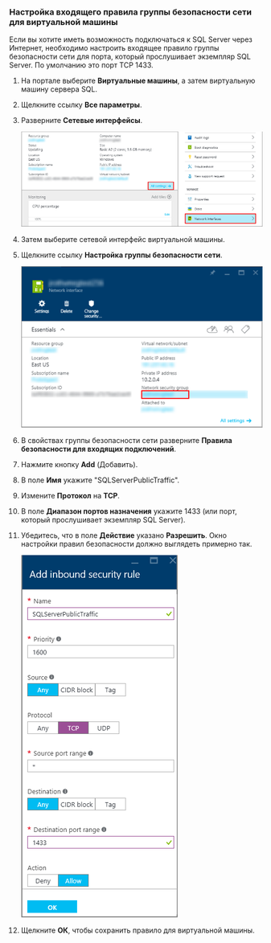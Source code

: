 ### Настройка входящего правила группы безопасности сети для виртуальной машины

Если вы хотите иметь возможность подключаться к SQL Server через Интернет, необходимо настроить входящее правило группы безопасности сети для порта, который прослушивает экземпляр SQL Server. По умолчанию это порт TCP 1433.

1. На портале выберите **Виртуальные машины**, а затем виртуальную машину сервера SQL.

2. Щелкните ссылку **Все параметры**.

3. Разверните **Сетевые интерфейсы**.

	![сетевой интерфейс](./media/virtual-machines-sql-server-connection-steps/rm-network-interface.png)

4. Затем выберите сетевой интерфейс виртуальной машины.

4. Щелкните ссылку **Настройка группы безопасности сети**.

	![сетевой интерфейс](./media/virtual-machines-sql-server-connection-steps/rm-network-security-group.png)

6. В свойствах группы безопасности сети разверните **Правила безопасности для входящих подключений**.

5. Нажмите кнопку **Add** (Добавить).

6. В поле **Имя** укажите "SQLServerPublicTraffic".

7. Измените **Протокол** на **TCP**.

8. В поле **Диапазон портов назначения** укажите 1433 (или порт, который прослушивает экземпляр SQL Server).

9. Убедитесь, что в поле **Действие** указано **Разрешить**. Окно настройки правил безопасности должно выглядеть примерно так.

	![правило сетевой безопасности](./media/virtual-machines-sql-server-connection-steps/rm-network-security-rule.png)

9. Щелкните **ОК**, чтобы сохранить правило для виртуальной машины.

<!---HONumber=AcomDC_0107_2016-->